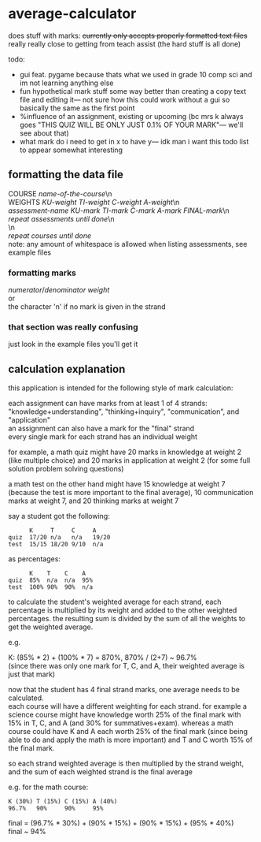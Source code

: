 # average-calculator
does stuff with marks: ~~currently only accepts properly formatted text files~~ really really close to getting from teach assist (the hard stuff is all done)

todo:
- gui feat. pygame because thats what we used in grade 10 comp sci and im not learning anything else
- fun hypothetical mark stuff some way better than creating a copy text file and editing it— not sure how this could work without a gui so basically the same as the first point
- %influence of an assignment, existing or upcoming (bc mrs k always goes "THIS QUIZ WILL BE ONLY JUST 0.1% OF YOUR MARK"— we'll see about that)
- what mark do i need to get in x to have y— idk man i want this todo list to appear somewhat interesting

## formatting the data file
COURSE *name-of-the-course*\n\
WEIGHTS *KU-weight* *TI-weight* *C-weight* *A-weight*\n\
*assessment-name* *KU-mark* *TI-mark* *C-mark* *A-mark* *FINAL-mark*\n\
*repeat assessments until done*\n\
\n\
*repeat courses until done*\
note: any amount of whitespace is allowed when listing assessments, see example files
### formatting marks
*numerator*/*denominator* *weight*\
or\
the character 'n' if no mark is given in the strand
### that section was really confusing
just look in the example files you'll get it

## calculation explanation
this application is intended for the following style of mark calculation:

each assignment can have marks from at least 1 of 4 strands: "knowledge+understanding", "thinking+inquiry", "communication", and "application"\
an assignment can also have a mark for the "final" strand\
every single mark for each strand has an individual weight

for example, a math quiz might have 20 marks in knowledge at weight 2 (like multiple choice) and 20 marks in application at weight 2 (for some full solution problem solving questions)

a math test on the other hand might have 15 knowledge at weight 7 (because the test is more important to the final average), 10 communication marks at weight 7, and 20 thinking marks at weight 7

say a student got the following:
```
      K     T     C     A
quiz  17/20 n/a   n/a   19/20
test  15/15 18/20 9/10  n/a
```

as percentages:
```
      K    T    C    A
quiz  85%  n/a  n/a  95%
test  100% 90%  90%  n/a
```

to calculate the student's weighted average for each strand, each percentage is multiplied by its weight and added to the other weighted percentages. the resulting sum is divided by the sum of all the weights to get the weighted average.

e.g.

K: (85% * 2) + (100% * 7) = 870%, 870% / (2+7) ~ 96.7%\
(since there was only one mark for T, C, and A, their weighted average is just that mark)

now that the student has 4 final strand marks, one average needs to be calculated.\
each course will have a different weighting for each strand. for example a science course might have knowledge worth 25% of the final mark with 15% in T, C, and A (and 30% for summatives+exam). whereas a math course could have K and A each worth 25% of the final mark (since being able to do and apply the math is more important) and T and C worth 15% of the final mark.

so each strand weighted average is then multiplied by the strand weight, and the sum of each weighted strand is the final average

e.g. for the math course:
```
K (30%) T (15%) C (15%) A (40%)
96.7%   90%     90%     95%
```

final = (96.7% * 30%) + (90% * 15%) + (90% * 15%) + (95% * 40%)\
final ~ 94%
